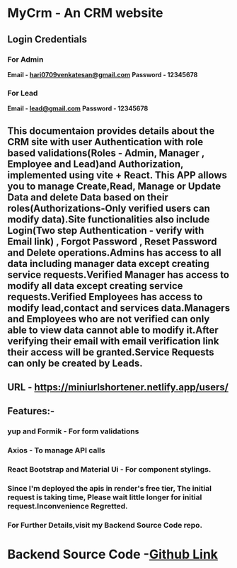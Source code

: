 # MyCrm - An CRM website

## Login Credentials
### For Admin
**Email - hari0709venkatesan@gmail.com**
**Password - 12345678**

### For Lead
**Email - lead@gmail.com**
**Password - 12345678**

## This documentaion provides details about the CRM site with user Authentication with role based validations(Roles - Admin, Manager , Employee and Lead)and Authorization, implemented using vite + React. This APP allows you to manage Create,Read, Manage or Update Data and delete Data based on their roles(Authorizations-Only verified users can modify data).Site functionalities also include Login(Two step Authentication - verify with Email link) , Forgot Password , Reset Password and Delete operations.Admins has access to all data including manager data except creating service requests.Verified Manager has access to modify all data except creating service requests.Verified Employees has access to modify lead,contact and services data.Managers and Employees who are not verified can only able to view data cannot able to modify it.After verifying their email with email verification link their access will be granted.Service Requests can only be created by Leads.

## URL - https://miniurlshortener.netlify.app/users/

## Features:-
### yup and Formik - For form validations<br/>
### Axios - To manage API calls<br/>
### React Bootstrap and Material Ui - For component stylings.<br/>

### Since I'm deployed the apis in render's free tier, The initial request is taking time, Please wait little longer for initial request.Inconvenience Regretted.

### For Further Details,visit my Backend Source Code repo.

# Backend Source Code -[Github Link](https://github.com/NeelakandanV/MyCrm-BE)

